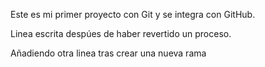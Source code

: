 Este es mi primer proyecto con Git y se integra con GitHub.

Linea escrita despúes de haber revertido un proceso.

Añadiendo otra linea tras crear una nueva rama
